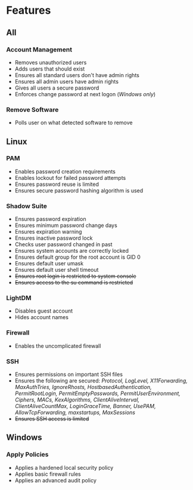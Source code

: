 # Features

## All

### Account Management

- Removes unauthorized users
- Adds users that should exist
- Ensures all standard users don't have admin rights
- Ensures all admin users have admin rights
- Gives all users a secure password
- Enforces change password at next logon (*Windows only*)

### Remove Software

- Polls user on what detected software to remove

## Linux

### PAM

- Enables password creation requirements
- Enables lockout for failed password attempts
- Ensures password reuse is limited
- Ensures secure password hashing algorithm is used

### Shadow Suite

- Ensures password expiration
- Ensures minimum password change days
- Ensures expiration warning
- Ensures inactive password lock
- Checks user password changed in past
- Ensures system accounts are correctly locked
- Ensures default group for the root account is GID 0
- Ensures default user umask
- Ensures default user shell timeout
- ~~Ensures root login is restricted to system console~~
- ~~Ensures access to the su command is restricted~~

### LightDM

- Disables guest account
- Hides account names

### Firewall

- Enables the uncomplicated firewall

### SSH

- Ensures permissions on important SSH files
- Ensures the following are secured: _Protocol, LogLevel, X11Forwarding, MaxAuthTries, IgnoreRhosts, HostbasedAuthentication, PermitRootLogin, PermitEmptyPasswords, PermitUserEnvironment, Ciphers, MACs, KexAlgorithms, ClientAliveInterval, ClientAliveCountMax, LoginGraceTime, Banner, UsePAM, AllowTcpForwarding, maxstartups, MaxSessions_
- ~~Ensures SSH access is limited~~

## Windows

### Apply Policies

- Applies a hardened local security policy
- Applies basic firewall rules
- Applies an advanced audit policy
